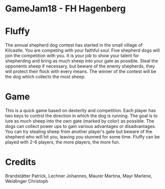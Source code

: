 # GameJam18 - FH Hagenberg
# Fluffy
The annual shepherd dog contest has started in the small village of Kilcastle. You are competing with your faithful soul. 
Five shepherd dogs will join the competition with you. It is your job to show your talent for shepherding and bring as much sheep into your gate as possible. 
Steal the opponents sheep if necessary, but beware of the enemy shepherds, they will protect their flock with every means. The winner of the contest will be the dog which collects the most sheep.

# Game
This is a quick game based on dexterity and competition. Each player has two keys to control the direction in which the dog is running. 
The goal is to lure as much sheep into the own gate (marked by color) as possible. The dogs can collect power ups to gain various advantages or disadvantages. 
You can try stealing sheep from another player's gate but beware of the shepherd who will hit you, leaving you stunned for some time. Fluffy can be played with 2-6 players, the more players, the more fun.

# Credits
Brandstätter Patrick, Lechner Johannes, Maurer Martina, Mayr Marlene, Weidlinger Christoph
